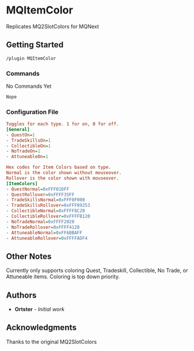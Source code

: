 # MQItemColor

Replicates MQ2SlotColors for MQNext

## Getting Started



```txt
/plugin MQItemColor
```

### Commands

No Commands Yet

```txt
Nope
```

### Configuration File

```ini
Toggles for each type. 1 for on, 0 for off.
[General]
- QuestOn=1
- TradeSkillsOn=1
- CollectibleOn=1
- NoTradeOn=1
- AttuneableOn=1

Hex codes for Item Colors based on type.
Normal is the color shown without mouseover.
Rollover is the color shown with mouseover.
[ItemColors]
- QuestNormal=0xFFF01DFF
- QuestRollover=0xFFFF35FF
- TradeSkillsNormal=0xFFF0F000
- TradeSkillsRollover=0xFFF09253
- CollectibleNormal=0xFFFF8C20
- CollectibleRollover=0xFFFFB120
- NoTradeNormal=0xFFFF2020
- NoTradeRollover=0xFFFF4120
- AttuneableNormal=0xFF6BBAFF
- AttuneableRollover=0xFFFFADF4
```

## Other Notes

Currently only supports coloring Quest, Tradeskill, Collectible, No Trade, or Attuneable items.  Coloring is top down priority.

## Authors

* **Ortster** - *Initial work*

## Acknowledgments

Thanks to the original MQ2SlotColors
